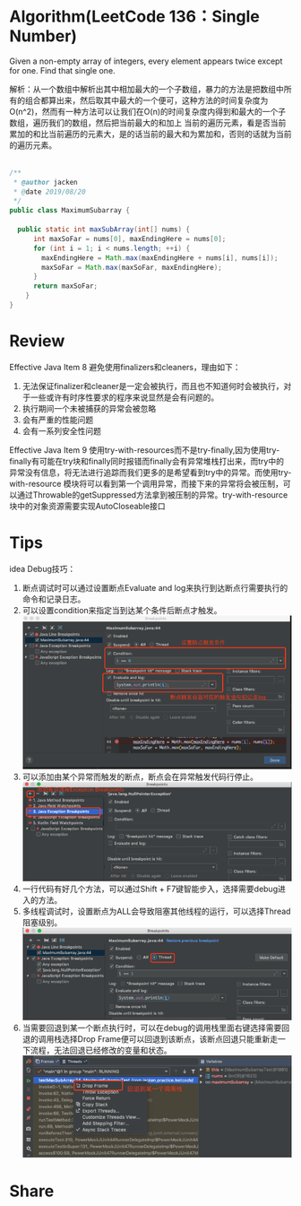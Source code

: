 # Algorithm(LeetCode 136：Single Number)
Given a non-empty array of integers, every element appears twice except for one. Find that single one.

解析：从一个数组中解析出其中相加最大的一个子数组，暴力的方法是把数组中所有的组合都算出来，然后取其中最大的一个便可，这种方法的时间复杂度为O(n^2)，然而有一种方法可以让我们在O(n)的时间复杂度内得到和最大的一个子数组，遍历我们的数组，然后把当前最大的和加上
当前的遍历元素，看是否当前累加的和比当前遍历的元素大，是的话当前的最大和为累加和，否则的话就为当前的遍历元素。

  ```java

  /**
   * @author jacken
   * @date 2019/08/20
   */
  public class MaximumSubarray {
    
    public static int maxSubArray(int[] nums) {
        int maxSoFar = nums[0], maxEndingHere = nums[0];
        for (int i = 1; i < nums.length; ++i) {
          maxEndingHere = Math.max(maxEndingHere + nums[i], nums[i]);
          maxSoFar = Math.max(maxSoFar, maxEndingHere);
        }
        return maxSoFar;
      }
  }

  ```

# Review  
  Effective Java Item 8
  避免使用finalizers和cleaners，理由如下：
  1. 无法保证finalizer和cleaner是一定会被执行，而且也不知道何时会被执行，对于一些或许有时序性要求的程序来说显然是会有问题的。
  2. 执行期间一个未被捕获的异常会被忽略
  3. 会有严重的性能问题
  4. 会有一系列安全性问题
  
  
  Effective Java Item 9
  使用try-with-resources而不是try-finally,因为使用try-finally有可能在try块和finally同时报错而finally会有异常堆栈打出来，而try中的异常没有信息，将无法进行追踪而我们更多的是希望看到try中的异常。而使用try-with-resource
  模块将可以看到第一个调用异常，而接下来的异常将会被压制，可以通过Throwable的getSuppressed方法拿到被压制的异常。try-with-resource块中的对象资源需要实现AutoCloseable接口
 

# Tips
  
  idea Debug技巧：
  1. 断点调试时可以通过设置断点Evaluate and log来执行到达断点行需要执行的命令和记录日志。
  2. 可以设置condition来指定当到达某个条件后断点才触发。
  ![截图](./20190826-230012.png)
  3. 可以添加由某个异常而触发的断点，断点会在异常触发代码行停止。
  ![截图](./20190826-231036.png)
  4. 一行代码有好几个方法，可以通过Shift + F7键智能步入，选择需要debug进入的方法。
  5. 多线程调试时，设置断点为ALL会导致阻塞其他线程的运行，可以选择Thread阻塞级别。
  ![截图](./20190826-231801.png)
  6. 当需要回退到某一个断点执行时，可以在debug的调用栈里面右键选择需要回退的调用栈选择Drop Frame便可以回退到该断点，该断点回退只能重新走一下流程，无法回退已经修改的变量和状态。
  ![截图](./20190826-232144.png)
  
# Share
  
  
